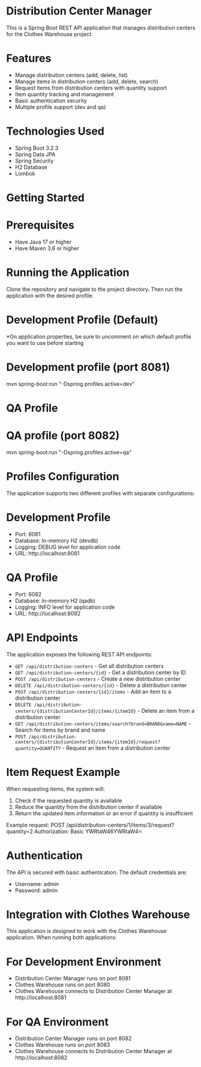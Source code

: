 # Distribution Center Manager

This is a Spring Boot REST API application that manages distribution centers for the Clothes Warehouse project.

# Features

- Manage distribution centers (add, delete, list)
- Manage items in distribution centers (add, delete, search)
- Request items from distribution centers with quantity support
- Item quantity tracking and management
- Basic authentication security
- Multiple profile support (dev and qa)

# Technologies Used

- Spring Boot 3.2.3
- Spring Data JPA
- Spring Security
- H2 Database
- Lombok

# Getting Started

# Prerequisites

- Have Java 17 or higher
- Have Maven 3.6 or higher

# Running the Application

Clone the repository and navigate to the project directory. Then run the application with the desired profile:

# Development Profile (Default)

*On application.properties, be sure to uncomment on which default profile you want to use before starting

# Development profile (port 8081)
mvn spring-boot:run "-Dspring.profiles.active=dev"

# QA Profile

# QA profile (port 8082)
mvn spring-boot:run "-Dspring.profiles.active=qa"

# Profiles Configuration

The application supports two different profiles with separate configurations:

# Development Profile
- Port: 8081
- Database: In-memory H2 (devdb)
- Logging: DEBUG level for application code
- URL: http://localhost:8081

# QA Profile
- Port: 8082
- Database: In-memory H2 (qadb)
- Logging: INFO level for application code
- URL: http://localhost:8082

# API Endpoints

The application exposes the following REST API endpoints:

- `GET /api/distribution-centers` - Get all distribution centers
- `GET /api/distribution-centers/{id}` - Get a distribution center by ID
- `POST /api/distribution-centers` - Create a new distribution center
- `DELETE /api/distribution-centers/{id}` - Delete a distribution center
- `POST /api/distribution-centers/{id}/items` - Add an item to a distribution center
- `DELETE /api/distribution-centers/{distributionCenterId}/items/{itemId}` - Delete an item from a distribution center
- `GET /api/distribution-centers/items/search?brand=BRAND&name=NAME` - Search for items by brand and name
- `POST /api/distribution-centers/{distributionCenterId}/items/{itemId}/request?quantity=QUANTITY` - Request an item from a distribution center

# Item Request Example

When requesting items, the system will:
1. Check if the requested quantity is available
2. Reduce the quantity from the distribution center if available
3. Return the updated item information or an error if quantity is insufficient

Example request:
POST /api/distribution-centers/1/items/3/request?quantity=2
Authorization: Basic YWRtaW46YWRtaW4=

# Authentication

The API is secured with basic authentication. The default credentials are:

- Username: admin
- Password: admin

# Integration with Clothes Warehouse

This application is designed to work with the Clothes Warehouse application. When running both applications:

# For Development Environment
- Distribution Center Manager runs on port 8081
- Clothes Warehouse runs on port 8080
- Clothes Warehouse connects to Distribution Center Manager at http://localhost:8081

# For QA Environment
- Distribution Center Manager runs on port 8082
- Clothes Warehouse runs on port 8083
- Clothes Warehouse connects to Distribution Center Manager at http://localhost:8082
